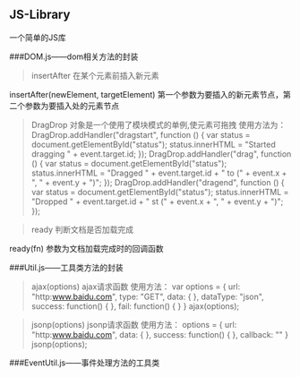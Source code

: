 ## JS-Library
一个简单的JS库

###DOM.js——dom相关方法的封装

> insertAfter 在某个元素前插入新元素

insertAfter(newElement, targetElement) 第一个参数为要插入的新元素节点，第二个参数为要插入处的元素节点

> DragDrop 对象是一个使用了模块模式的单例,使元素可拖拽
使用方法为：
DragDrop.addHandler("dragstart", function () {
    var status = document.getElementById("status");
    status.innerHTML = "Started dragging " + event.target.id;
});
DragDrop.addHandler("drag", function () {
    var status = document.getElementById("status");
    status.innerHTML = "Dragged " + event.target.id + " to (" + event.x + ", " + event.y + ")";
});
DragDrop.addHandler("dragend", function () {
    var status = document.getElementById("status");
    status.innerHTML = "Dropped " + event.target.id + " st (" + event.x + ", " + event.y + ")";
});

> ready 判断文档是否加载完成

ready(fn) 参数为文档加载完成时的回调函数

###Util.js——工具类方法的封装

> ajax(options) ajax请求函数
使用方法：
var options = {
 	url: "http:www.baidu.com",
	type: "GET",
	data: {
	},
	dataType: "json",
	success: function() {
	},
	fail: function() {
	}
}
ajax(options);


> jsonp(options) jsonp请求函数
使用方法：
options = {
	url: "http:www.baidu.com",
	data: {
	},
	success: function() {
	},
	callback: ""
}
jsonp(options);

###EventUtil.js——事件处理方法的工具类
